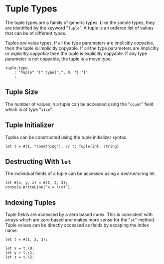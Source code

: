 # Tuple Types

The tuple types are a family of generic types. Like the simple types, they are identified by the keyword "`Tuple`". A tuple is an ordered list of values that can be of different types.

Tuples are value types. If all the type parameters are implicitly copyable, then the tuple is implicitly copyable. If all the type parameters are implicitly *or explicitly copyable* then the tuple is explicitly copyable. If any type parameter is not copyable, the tuple is a move type.

```grammar
tuple_type
    : "Tuple" "[" type{",", 0, *} "]"
    ;
```

## Tuple Size

The number of values in a tuple can be accessed using the "`count`" field which is of type "`size`".

## Tuple Initializer

Tuples can be constructed using the tuple initializer syntax.

```azoth
let t = #(1, "something"); // t: Tuple[int, string]
```

## Destructing With `let`

The individual fields of a tuple can be accessed using a destructuring let.

```azoth
let #(x, y, z) = #(1, 2, 3);
console.WriteLine("x = \(x)");
```

## Indexing Tuples

Tuple fields are accessed by a zero based index. This is consistent with arrays which are zero based and makes more sense for the "`at`" method. Tuple values can be directly accessed as fields by escaping the index name.

```azoth
let t = #(1, 2, 3);

let x = t.\0;
let y = t.\1;
let z = t.\2;
```
